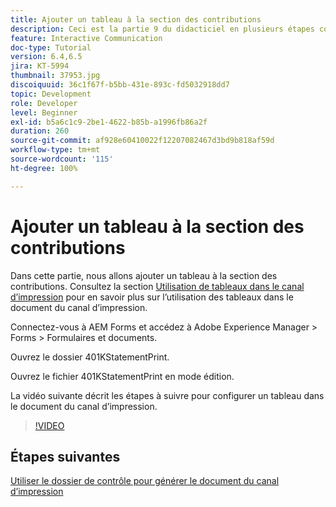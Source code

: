 ```yaml
---
title: Ajouter un tableau à la section des contributions
description: Ceci est la partie 9 du didacticiel en plusieurs étapes consacré à la création de votre premier document de communication interactive. Dans cette partie, nous allons ajouter un tableau à la section des contributions.
feature: Interactive Communication
doc-type: Tutorial
version: 6.4,6.5
jira: KT-5994
thumbnail: 37953.jpg
discoiquuid: 36c1f67f-b5bb-431e-893c-fd5032918dd7
topic: Development
role: Developer
level: Beginner
exl-id: b5a6c1c9-2be1-4622-b85b-a1996fb86a2f
duration: 260
source-git-commit: af928e60410022f12207082467d3bd9b818af59d
workflow-type: tm+mt
source-wordcount: '115'
ht-degree: 100%

---
```


# Ajouter un tableau à la section des contributions

Dans cette partie, nous allons ajouter un tableau à la section des contributions.
Consultez la section [Utilisation de tableaux dans le canal d’impression](/help/forms/interactive-communications/table-in-print-channel-documents-video-use.md) pour en savoir plus sur l’utilisation des tableaux dans le document du canal d’impression.

Connectez-vous à AEM Forms et accédez à Adobe Experience Manager > Forms > Formulaires et documents.

Ouvrez le dossier 401KStatementPrint.

Ouvrez le fichier 401KStatementPrint en mode édition.

La vidéo suivante décrit les étapes à suivre pour configurer un tableau dans le document du canal d’impression.

>[!VIDEO](https://video.tv.adobe.com/v/27769?quality=12&learn=on)

## Étapes suivantes

[Utiliser le dossier de contrôle pour générer le document du canal d’impression](./using-watched-folder-to-generate-document.md)